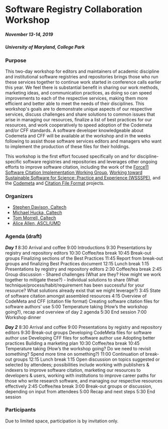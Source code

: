 # Software Registry Collaboration Workshop
##### November 13-14, 2019
##### University of Maryland, College Park

### Purpose

This two-day workshop for editors and maintainers of academic discipline and institutional software registries and repositories brings those who run these services together to continue work started in conference calls earlier this year. We feel there is substantial benefit in sharing our work methods, marketing ideas, and communication practices, as doing so can speed improvements to each of the respective services, making them more efficient and better able to meet the needs of their disciplines. This workshop's goals are to demonstrate unique aspects of our respective services, discuss challenges and share solutions to common issues that arise in managing our resources, finalize a list of best practices for our resources, and work cooperatively to speed adoption of the Codemeta and/or CFF standards. A software developer knowledgeable about Codemeta and CFF will be available at the workshop and in the weeks following to assist those software services editors and managers who want to implement the production of these files for their holdings.

This workshop is the first effort focused specifically on and for discipline-specific software registries and repositories and leverages other ongoing efforts to improve software citation, including the work of the [Force11 Software Citation Implementation Working Group](https://github.com/force11/force11-sciwg), [Working toward Sustainable Software for Science: Practice and Experience (WSSSPE)](http://wssspe.researchcomputing.org.uk/), and the [Codemeta](https://codemeta.github.io/) and [Citation File Format](https://citation-file-format.github.io/) projects.

### Organizers
- [Stephen Davison, Caltech](https://www.library.caltech.edu/person/stephen-davison)
- [Michael Hucka, Caltech](https://www.library.caltech.edu/person/michael-hucka)
- [Tom Morrell, Caltech](https://www.library.caltech.edu/person/tom-morrell)
- [Alice Allen, ASCL/UMD](http://ascl.net/wordpress/about-ascl/people/alice_allen/)

### Agenda (draft)
**_Day 1_**
  8:30    Arrival and coffee
  9:00   Introductions
  9:30   Presentations by registry and repository editors 
10:30    Coffee/tea break
10:45    Break-out groups
         Finalizing sections of the Best Practices
11:45    Report from break-out groups and finalizing Best Practices document
12:15    Lunch break
 1:15    Presentations by registry and repository editors
 2:30    Coffee/tea break
 2:45    Group discussion
         - Shared challenges (What are they? How might we work together to mitigate these?)
         - Individual solutions to share (What technique/process/habit/requirement has been successful for your resource? What solutions already exist that we might leverage?)
  3:45    State of software citation amongst assembled resources
  4:15    Overview of CodeMeta and CFF (citation file format)
      Creating software citation files for software authors’ use
  5:00    Temperature taking (How’s the workshop going?), recap and overview of day 2 agenda
  5:30    End session
  7:00     Workshop dinner

**_Day 2_**
  8:30    Arrival and coffee
  9:00    Presentations by registry and repository editors
  9:30    Break-out groups
    Developing CodeMeta files for software author use
    Developing CFF files for software author use
    Adopting better practices
    Building a marketing plan
10:30    Coffee/tea break
10:45    Temperature taking (How’s the workshop going? Do we need to revisit something? Spend more time on something?)
11:00    Continuation of break-out groups
12:15    Lunch break
  1:15    Open discussion on topics suggested or selected by attendees; possibilities include working with publishers & indexers to improve software citation, marketing our resources to developers & users, working with institutions to improve career paths for those who write research software, and managing our respective resources effectively
  2:45    Coffee/tea break
  3:00    Break-out groups or discussion, depending on input from attendees
  5:00    Recap and next steps
  5:30    End session


### Participants

Due to limited space, participation is by invitation only.
